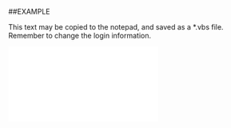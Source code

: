 
##EXAMPLE

This text may be copied to the notepad, and saved as a *.vbs file. Remember to change the login information.

![](..\..\Examples\vbs\SOTimeZoneItems.Count.vbs.txt)

